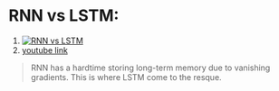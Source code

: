 # RNN vs LSTM: 
1. [![RNN vs LSTM](http://img.youtube.com/vi/70MgF-IwAr8/0.jpg)](http://www.youtube.com/watch?v=70MgF-IwAr8)
1. [youtube link](https://www.youtube.com/watch?v=70MgF-IwAr8)
> RNN has a hardtime storing long-term memory due to vanishing gradients. This is where LSTM come to the resque.


